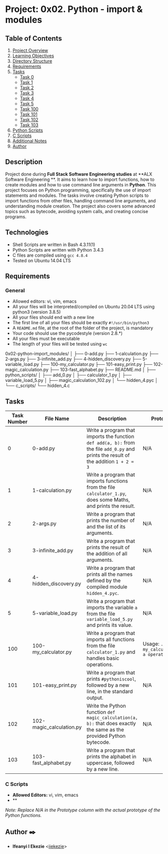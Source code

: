 # Project: 0x02. Python - import & modules

## Table of Contents

1. [Project Overview](#project-overview)
2. [Learning Objectives](#learning-objectives)
3. [Directory Structure](#directory-structure)
4. [Requirements](#requirements)
5. [Tasks](#tasks)
    - [Task 0](#task-0)
    - [Task 1](#task-1)
    - [Task 2](#task-2)
    - [Task 3](#task-3)
    - [Task 4](#task-4)
    - [Task 5](#task-5)
    - [Task 100](#task-100)
    - [Task 101](#task-101)
    - [Task 102](#task-102)
    - [Task 103](#task-103)
6. [Python Scripts](#python-scripts)
7. [C Scripts](#c-scripts)
8. [Additional Notes](#additional-notes)
8. [Author](#Author)

## Description
Project done during **Full Stack Software Engineering studies** at **ALX Software Engineering **. It aims to learn how to import functions, how to create modules and how to use command line arguments in **Python**. This project focuses on Python programming, specifically the use of import statements and modules. The tasks involve creating Python scripts to import functions from other files, handling command line arguments, and understanding module creation. The project also covers some advanced topics such as bytecode, avoiding system calls, and creating concise programs.

## Technologies
* Shell Scripts are written in Bash 4.3.11(1)
* Python Scripts are written with Python 3.4.3
* C files are compiled using `gcc 4.8.4`
* Tested on Ubuntu 14.04 LTS

## Requirements

### General
- Allowed editors: vi, vim, emacs
- All your files will be interpreted/compiled on Ubuntu 20.04 LTS using python3 (version 3.8.5)
- All your files should end with a new line
- The first line of all your files should be exactly `#!/usr/bin/python3`
- A `README.md` file, at the root of the folder of the project, is mandatory
- Your code should use the pycodestyle (version 2.8.*)
- All your files must be executable
- The length of your files will be tested using `wc`

0x02-python-import_modules/
│
├── 0-add.py
├── 1-calculation.py
├── 2-args.py
├── 3-infinite_add.py
├── 4-hidden_discovery.py
├── 5-variable_load.py
├── 100-my_calculator.py
├── 101-easy_print.py
├── 102-magic_calculation.py
├── 103-fast_alphabet.py
├── README.md
│
├── python_scripts/
│   ├── add_0.py
│   ├── calculator_1.py
│   ├── variable_load_5.py
│   ├── magic_calculation_102.py
│   └── hidden_4.pyc
│
└── c_scripts/
    └── hidden_4.c

## Tasks

| Task Number | File Name | Description | Prototype |
|-------------|-----------|-------------|-----------|
| 0 | 0-add.py | Write a program that imports the function `def add(a, b):` from the file `add_0.py` and prints the result of the addition `1 + 2 = 3` | N/A |
| 1 | 1-calculation.py | Write a program that imports functions from the file `calculator_1.py`, does some Maths, and prints the result. | N/A |
| 2 | 2-args.py | Write a program that prints the number of and the list of its arguments. | N/A |
| 3 | 3-infinite_add.py | Write a program that prints the result of the addition of all arguments. | N/A |
| 4 | 4-hidden_discovery.py | Write a program that prints all the names defined by the compiled module `hidden_4.pyc`. | N/A |
| 5 | 5-variable_load.py | Write a program that imports the variable `a` from the file `variable_load_5.py` and prints its value. | N/A |
| 100 | 100-my_calculator.py | Write a program that imports all functions from the file `calculator_1.py` and handles basic operations. | Usage: `./100-my_calculator.py a operator b` |
| 101 | 101-easy_print.py | Write a program that prints `#pythoniscool`, followed by a new line, in the standard output. | N/A |
| 102 | 102-magic_calculation.py | Write the Python function `def magic_calculation(a, b):` that does exactly the same as the provided Python bytecode. | N/A |
| 103 | 103-fast_alphabet.py | Write a program that prints the alphabet in uppercase, followed by a new line. | N/A |

### C Scripts
- **Allowed Editors:** vi, vim, emacs
- **

*Note: Replace N/A in the Prototype column with the actual prototype of the Python functions.*


## Author :black_nib:

* **Ifeanyi I Ekezie** <[iiekezie](https://github.com/iiekezie)>
